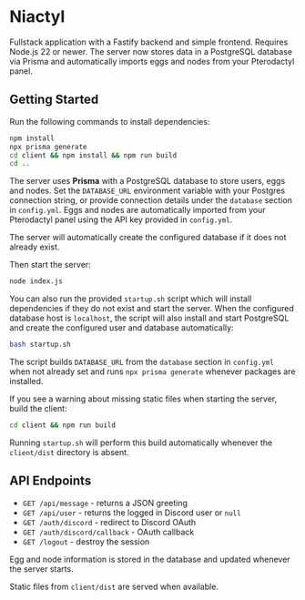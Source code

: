 # Niactyl

Fullstack application with a Fastify backend and simple frontend. Requires Node.js 22 or newer. The server now stores data in a PostgreSQL database via Prisma and automatically imports eggs and nodes from your Pterodactyl panel.

## Getting Started

Run the following commands to install dependencies:

```bash
npm install
npx prisma generate
cd client && npm install && npm run build
cd ..
```

The server uses **Prisma** with a PostgreSQL database to store users, eggs and nodes. Set the `DATABASE_URL` environment variable with your Postgres connection string, or provide connection details under the `database` section in `config.yml`. Eggs and nodes are automatically imported from your Pterodactyl panel using the API key provided in `config.yml`.

The server will automatically create the configured database if it does not already exist.

Then start the server:

```bash
node index.js
```

You can also run the provided `startup.sh` script which will install dependencies if they do not exist and start the server. When the configured database host is `localhost`, the script will also install and start PostgreSQL and create the configured user and database automatically:

```bash
bash startup.sh
```

The script builds `DATABASE_URL` from the `database` section in `config.yml` when not already set and runs `npx prisma generate` whenever packages are installed.

If you see a warning about missing static files when starting the server, build the client:

```bash
cd client && npm run build
```

Running `startup.sh` will perform this build automatically whenever the `client/dist` directory is absent.

## API Endpoints

- `GET /api/message` - returns a JSON greeting
- `GET /api/user` - returns the logged in Discord user or `null`
- `GET /auth/discord` - redirect to Discord OAuth
- `GET /auth/discord/callback` - OAuth callback
- `GET /logout` - destroy the session

Egg and node information is stored in the database and updated whenever the server starts.

Static files from `client/dist` are served when available.
